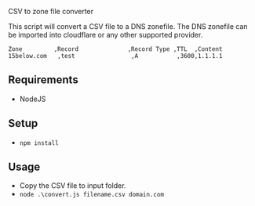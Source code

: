 CSV to zone file converter

This script will convert a CSV file to a DNS zonefile. The DNS zonefile can be imported into cloudflare or any other supported provider.

```
Zone         ,Record              ,Record Type ,TTL  ,Content
15below.com   ,test                ,A           ,3600,1.1.1.1
```

## Requirements

- NodeJS

## Setup

- `npm install`

## Usage

- Copy the CSV file to input folder.
- `node .\convert.js filename.csv domain.com`
